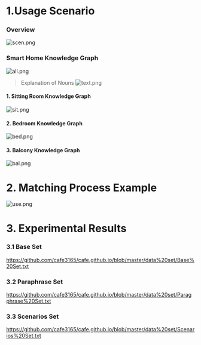 
# 1.Usage Scenario
###  Overview 
![scen.png](https://i.loli.net/2020/04/29/szTxySMoWqefDrv.png)

###  Smart Home Knowledge Graph
![all.png](https://i.loli.net/2020/05/07/5PlZzXSGVELjdua.png)

>Explanation of Nouns
>![text.png](https://i.loli.net/2020/05/07/Jxv7FXpgwd8qjTA.png)



#### 1. Sitting Room Knowledge Graph

![sit.png](https://i.loli.net/2020/05/07/lr7VbIDZThOeRws.png)

#### 2. Bedroom Knowledge Graph
![bed.png](https://i.loli.net/2020/05/07/BXjGu39KxmJbnQI.png)

#### 3. Balcony Knowledge Graph
![bal.png](https://i.loli.net/2020/05/07/K9C6uwhinEoRYeq.png)



# 2. Matching Process Example


![use.png](https://i.loli.net/2020/04/29/8b6GAlKjy1Jxfwe.png)


# 3. Experimental Results

### 3.1 Base Set
https://github.com/cafe3165/cafe.github.io/blob/master/data%20set/Base%20Set.txt

### 3.2 Paraphrase Set

https://github.com/cafe3165/cafe.github.io/blob/master/data%20set/Paragphrase%20Set.txt

### 3.3 Scenarios Set 

https://github.com/cafe3165/cafe.github.io/blob/master/data%20set/Scenarios%20Set.txt

